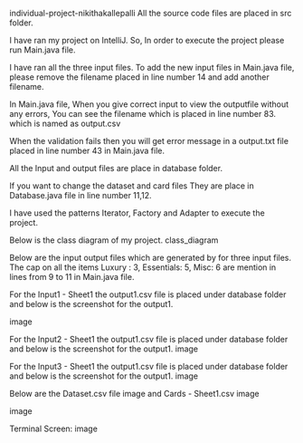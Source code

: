   
individual-project-nikithakallepalli
All the source code files are placed in src folder.

I have ran my project on IntelliJ. So, In order to execute the project please run Main.java file.

I have ran all the three input files. To add the new input files in Main.java file, please remove the filename placed in line number 14 and add another filename.

In Main.java file, When you give correct input to view the outputfile without any errors, You can see the filename which is placed in line number 83. which is named as output.csv

When the validation fails then you will get error message in a output.txt file placed in line number 43 in Main.java file.

All the Input and output files are place in database folder.

If you want to change the dataset and card files They are place in Database.java file in line number 11,12.

I have used the patterns Iterator, Factory and Adapter to execute the project.

Below is the class diagram of my project. class_diagram

Below are the input output files which are generated by for three input files. The cap on all the items Luxury : 3, Essentials: 5, Misc: 6 are mention in lines from 9 to 11 in Main.java file.

For the Input1 - Sheet1 the output1.csv file is placed under database folder and below is the screenshot for the output1.

image

For the Input2 - Sheet1 the output1.csv file is placed under database folder and below is the screenshot for the output1.
image

For the Input3 - Sheet1 the output1.csv file is placed under database folder and below is the screenshot for the output1.
image

Below are the Dataset.csv file image and Cards - Sheet1.csv
image

image

Terminal Screen: image
